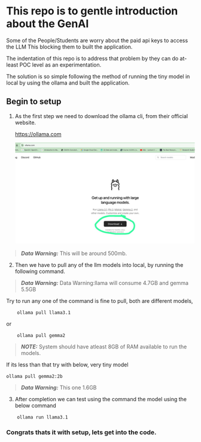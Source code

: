 # This repo is to gentle introduction about the GenAI

Some of the People/Students are worry about the paid api keys to access the LLM
This blocking them to built the application.

The indentation of this repo is to address that problem by they can do at-least POC level as an experimentation. 

The solution is so simple following the method of running the tiny model in local by using the ollama and built the application.

## Begin to setup

1) As the first step we need to download the ollama cli, from their official website.

    https://ollama.com 

    ![alt text](./images/cli_page.jpeg)


> **_Data Warning:_**   This will be around 500mb.

2) Then we have to pull any of the llm models into local, by running the following command.

> **_Data Warning:_**  Data Warning:llama will consume 4.7GB and gemma 5.5GB 

Try to run any one of the command is fine to pull, both are different models,
```
    ollama pull llama3.1
```
or
```
    ollama pull gemma2
```

> **_NOTE:_**  System should have atleast 8GB of RAM available to run the models.

If its less than that try with below, very tiny model

```
ollama pull gemma2:2b
```

> **_Data Warning:_** This one 1.6GB

3) After completion we can test using the command the model using the below command

```
    ollama run llama3.1
```

### Congrats thats it with setup, lets get into the code.